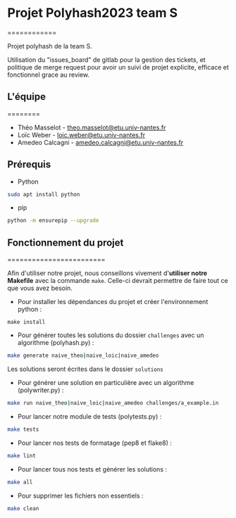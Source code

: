 # Projet Polyhash2023 team S
============

Projet polyhash de la team S.

Utilisation du "issues_board" de gitlab pour la gestion des tickets, et politique de merge request pour avoir un suivi de projet explicite, efficace et fonctionnel grace au review.

## L'équipe
========

- Théo Masselot - theo.masselot@etu.univ-nantes.fr
- Loïc Weber - loic.weber@etu.univ-nantes.fr
- Amedeo Calcagni - amedeo.calcagni@etu.univ-nantes.fr

## Prérequis
- Python
```sh
sudo apt install python
```
- pip 
```sh
python -m ensurepip --upgrade
```

## Fonctionnement du projet
========================

Afin d'utiliser notre projet, nous conseillons vivement d'**utiliser notre Makefile** avec la commande `make`.
Celle-ci devrait permettre de faire tout ce que vous avez besoin.

- Pour installer les dépendances du projet et créer l'environnement python :
```shell
make install
```
- Pour générer toutes les solutions du dossier `challenges` avec un algorithme (polyhash.py) :
```sh
make generate naive_theo|naive_loic|naive_amedeo
```
Les solutions seront écrites dans le dossier `solutions`

- Pour générer une solution en particulière avec un algorithme (polywriter.py) :
```sh
make run naive_theo|naive_loic|naive_amedeo challenges/a_example.in
```
- Pour lancer notre module de tests (polytests.py) :
```sh
make tests
```
- Pour lancer nos tests de formatage (pep8 et flake8) :
```sh
make lint
```
- Pour lancer tous nos tests et générer les solutions :
```sh
make all
```
- Pour supprimer les fichiers non essentiels :
```sh
make clean
```



